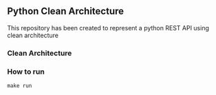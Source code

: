 ## Python Clean Architecture

This repository has been created to represent a python REST API using clean architecture

### Clean Architecture

### How to run

```
make run
```